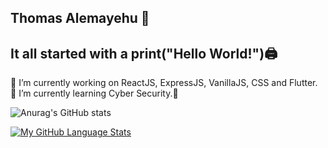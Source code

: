 ## Thomas Alemayehu 👋 ##


## It all started with a print("Hello World!")🖨️ ##


  🔭 I’m currently working on ReactJS, ExpressJS, VanillaJS, CSS and Flutter. 
  <br />
  🌱 I’m currently learning Cyber Security.🔐
  <br />
  
![Anurag's GitHub stats](https://github-readme-stats.vercel.app/api?username=thomasalemayehu&show_icons=true&theme=tokyonight)

[![My GitHub Language Stats](https://github-readme-stats.vercel.app/api/top-langs/?username=thomasalemayehu&langs_count=15&theme=tokyonight&hide=php,twig)]()
  
